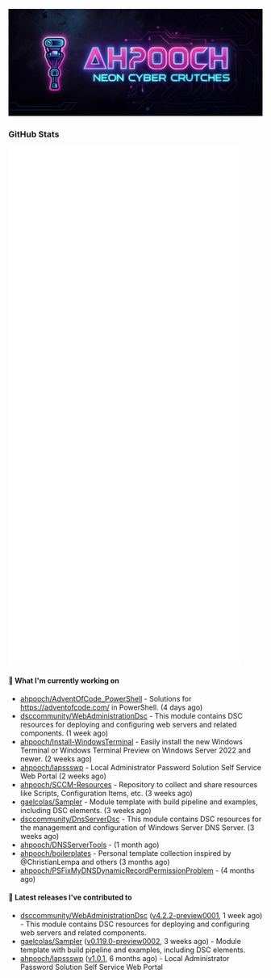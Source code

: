 <p align="center"><img src="https://raw.githubusercontent.com/ahpooch/ahpooch/main/ahpooch_NeonCyberCrutches.jpeg" />

### GitHub Stats
<p align="left"><img src="https://raw.githubusercontent.com/ahpooch/ahpooch/main/github-metrics.svg" /></p>

#### 👷 What I'm currently working on

- [ahpooch/AdventOfCode_PowerShell](https://github.com/ahpooch/AdventOfCode_PowerShell) - Solutions for https://adventofcode.com/ in PowerShell. (4 days ago)
- [dsccommunity/WebAdministrationDsc](https://github.com/dsccommunity/WebAdministrationDsc) - This module contains DSC resources for deploying and configuring web servers and related components. (1 week ago)
- [ahpooch/Install-WindowsTerminal](https://github.com/ahpooch/Install-WindowsTerminal) - Easily install the new Windows Terminal or Windows Terminal Preview on Windows Server 2022 and newer. (2 weeks ago)
- [ahpooch/lapssswp](https://github.com/ahpooch/lapssswp) - Local Administrator Password Solution Self Service Web Portal (2 weeks ago)
- [ahpooch/SCCM-Resources](https://github.com/ahpooch/SCCM-Resources) - Repository to collect and share resources like Scripts, Configuration Items, etc. (3 weeks ago)
- [gaelcolas/Sampler](https://github.com/gaelcolas/Sampler) - Module template with build pipeline and examples, including DSC elements. (3 weeks ago)
- [dsccommunity/DnsServerDsc](https://github.com/dsccommunity/DnsServerDsc) - This module contains DSC resources for the management and configuration of Windows Server DNS Server. (3 weeks ago)
- [ahpooch/DNSServerTools](https://github.com/ahpooch/DNSServerTools) -  (1 month ago)
- [ahpooch/boilerplates](https://github.com/ahpooch/boilerplates) - Personal template collection inspired by @ChristianLempa and others (3 months ago)
- [ahpooch/PSFixMyDNSDynamicRecordPermissionProblem](https://github.com/ahpooch/PSFixMyDNSDynamicRecordPermissionProblem) -  (4 months ago)

#### 🚀 Latest releases I've contributed to

- [dsccommunity/WebAdministrationDsc](https://github.com/dsccommunity/WebAdministrationDsc) ([v4.2.2-preview0001](https://github.com/dsccommunity/WebAdministrationDsc/releases/tag/v4.2.2-preview0001), 1 week ago) - This module contains DSC resources for deploying and configuring web servers and related components.
- [gaelcolas/Sampler](https://github.com/gaelcolas/Sampler) ([v0.119.0-preview0002](https://github.com/gaelcolas/Sampler/releases/tag/v0.119.0-preview0002), 3 weeks ago) - Module template with build pipeline and examples, including DSC elements.
- [ahpooch/lapssswp](https://github.com/ahpooch/lapssswp) ([v1.0.1](https://github.com/ahpooch/lapssswp/releases/tag/v1.0.1), 6 months ago) - Local Administrator Password Solution Self Service Web Portal
